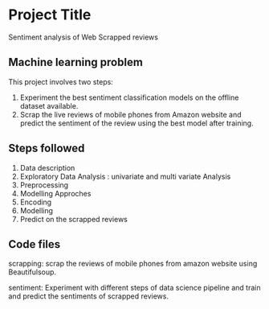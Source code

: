 
# Project Title
Sentiment analysis of Web Scrapped reviews 
## Machine learning problem
 This project involves two steps:

 1. Experiment the best sentiment classification models on the offline dataset available.
 2. Scrap the live reviews of mobile phones from Amazon website and predict the sentiment of the review using the best model after training.
 
## Steps followed

1. Data description
2. Exploratory Data Analysis : univariate and multi variate Analysis
3. Preprocessing
5. Modelling Approches
4. Encoding
5. Modelling
6. Predict on the scrapped reviews
## Code files

scrapping: scrap the reviews of mobile phones from amazon website using Beautifulsoup.

sentiment: Experiment with different steps of data science pipeline and train and predict the sentiments of scrapped reviews.